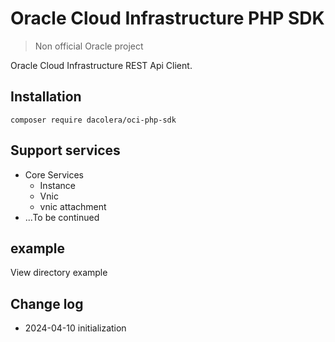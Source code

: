 # Oracle Cloud Infrastructure PHP SDK

> Non official Oracle project


Oracle Cloud Infrastructure REST Api Client.

## Installation

    composer require dacolera/oci-php-sdk

## Support services

* Core Services
  * Instance
  * Vnic
  * vnic attachment
* ...To be continued

## example

View directory example

## Change log

* 2024-04-10 initialization
